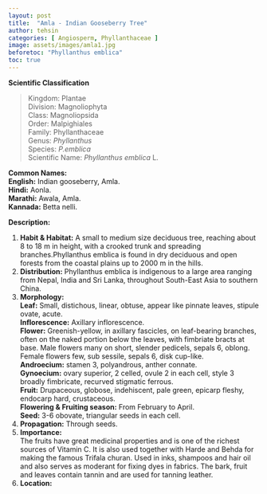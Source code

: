 ```yaml
---
layout: post
title:  "Amla - Indian Gooseberry Tree"
author: tehsin
categories: [ Angiosperm, Phyllanthaceae ]
image: assets/images/amla1.jpg
beforetoc: "Phyllanthus emblica"
toc: true
---
```


**Scientific Classification**  
>Kingdom:			Plantae  
>Division:			Magnoliophyta  
>Class:				Magnoliopsida  
>Order:				Malpighiales  
>Family:			Phyllanthaceae  
>Genus:				*Phyllanthus*  
>Species:			*P.emblica*  
>Scientific Name:	*Phyllanthus emblica* L.  

**Common Names:**  
**English:**		Indian gooseberry, Amla.  
**Hindi:**			Aonla.  
**Marathi:**        Awala, Amla.  
**Kannada:**		Betta nelli.  


**Description:**
1. **Habit & Habitat:** A small to medium size deciduous tree, reaching about 8 to 18 m in height, with a crooked trunk and spreading branches.Phyllanthus emblica is found in dry deciduous and open forests from the coastal plains up to 2000 m in the hills.  
2. **Distribution:** Phyllanthus emblica is indigenous to a large area ranging from Nepal, India and Sri Lanka, throughout South-East Asia to southern China.  
3. **Morphology:**  
**Leaf:** Small, distichous, linear, obtuse, appear like pinnate leaves, stipule ovate, acute.  
**Inflorescence:** Axillary inflorescence.  
**Flower:** Greenish-yellow, in axillary fascicles, on leaf-bearing branches, often on the naked portion below the leaves, with fimbriate bracts at base. Male flowers many on short, slender pedicels, sepals 6, oblong.  Female flowers few, sub sessile, sepals 6, disk cup-like.  
**Androecium:**  stamen 3, polyandrous, anther connate.  
**Gynoecium:**   ovary superior, 2 celled, ovule 2 in each cell, style 3 broadly fimbricate, recurved stigmatic ferrous.  
**Fruit:** Drupaceous, globose, indehiscent, pale green, epicarp fleshy, endocarp hard, crustaceous.  
**Flowering & Fruiting season:** From February to April.  
**Seed:** 3-6 obovate, triangular seeds in each cell.  
4. **Propagation:** Through seeds.  
5. **Importance:**  
The fruits have great medicinal properties and is one of the richest sources of Vitamin C. It is also used together with Harde and Behda for making the famous Trifala churan. Used in inks, shampoos and hair oil and also serves as moderant for fixing dyes in fabrics. The bark, fruit and leaves contain tannin and are used for tanning leather.  
6. **Location:**   
